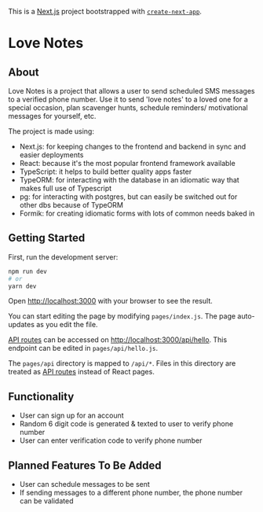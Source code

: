 This is a [Next.js](https://nextjs.org/) project bootstrapped with [`create-next-app`](https://github.com/vercel/next.js/tree/canary/packages/create-next-app).

# Love Notes

## About

Love Notes is a project that allows a user to send scheduled SMS messages to a verified phone number. Use it to send 'love notes' to a loved one for a special occasion, plan scavenger hunts, schedule reminders/ motivational messages for yourself, etc.

The project is made using:

- Next.js: for keeping changes to the frontend and backend in sync and easier deployments
- React: because it's the most popular frontend framework available
- TypeScript: it helps to build better quality apps faster
- TypeORM: for interacting with the database in an idiomatic way that makes full use of Typescript
- pg: for interacting with postgres, but can easily be switched out for other dbs because of TypeORM
- Formik: for creating idiomatic forms with lots of common needs baked in

## Getting Started

First, run the development server:

```bash
npm run dev
# or
yarn dev
```

Open [http://localhost:3000](http://localhost:3000) with your browser to see the result.

You can start editing the page by modifying `pages/index.js`. The page auto-updates as you edit the file.

[API routes](https://nextjs.org/docs/api-routes/introduction) can be accessed on [http://localhost:3000/api/hello](http://localhost:3000/api/hello). This endpoint can be edited in `pages/api/hello.js`.

The `pages/api` directory is mapped to `/api/*`. Files in this directory are treated as [API routes](https://nextjs.org/docs/api-routes/introduction) instead of React pages.

## Functionality

- User can sign up for an account
- Random 6 digit code is generated & texted to user to verify phone number
- User can enter verification code to verify phone number

## Planned Features To Be Added

- User can schedule messages to be sent
- If sending messages to a different phone number, the phone number can be validated
